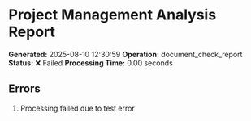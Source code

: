 # Project Management Analysis Report

**Generated:** 2025-08-10 12:30:59
**Operation:** document_check_report
**Status:** ❌ Failed
**Processing Time:** 0.00 seconds



## Errors
1. Processing failed due to test error
